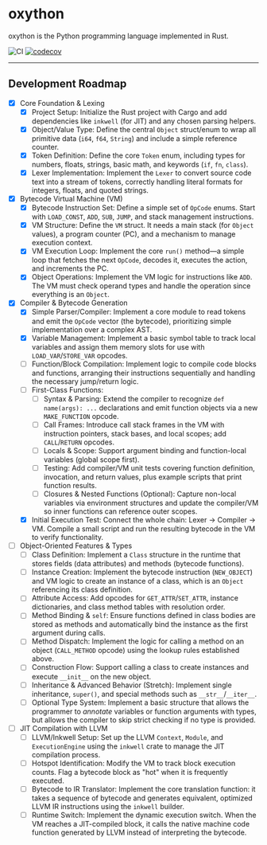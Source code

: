 # oxython

oxython is the Python programming language implemented in Rust.

![CI](https://github.com/gdonald/oxython/workflows/CI/badge.svg) [![codecov](https://codecov.io/gh/gdonald/oxython/graph/badge.svg?token=GQ4LA1VMRE)](https://codecov.io/gh/gdonald/oxython)

---

## Development Roadmap

- [x] Core Foundation & Lexing
    - [x] Project Setup: Initialize the Rust project with Cargo and add dependencies like `inkwell` (for JIT) and any chosen parsing helpers.
    - [x] Object/Value Type: Define the central `Object` struct/enum to wrap all primitive data (`i64`, `f64`, `String`) and include a simple reference counter.
    - [x] Token Definition: Define the core `Token` enum, including types for numbers, floats, strings, basic math, and keywords (`if`, `fn`, `class`).
    - [x] Lexer Implementation: Implement the `Lexer` to convert source code text into a stream of tokens, correctly handling literal formats for integers, floats, and quoted strings.

- [x] Bytecode Virtual Machine (VM)
    - [x] Bytecode Instruction Set: Define a simple set of `OpCode` enums. Start with `LOAD_CONST`, `ADD`, `SUB`, `JUMP`, and stack management instructions.
    - [x] VM Structure: Define the `VM` struct. It needs a main stack (for `Object` values), a program counter (PC), and a mechanism to manage execution context.
    - [x] VM Execution Loop: Implement the core `run()` method—a simple loop that fetches the next `OpCode`, decodes it, executes the action, and increments the PC.
    - [x] Object Operations: Implement the VM logic for instructions like `ADD`. The VM must check operand types and handle the operation since everything is an `Object`.

- [x] Compiler & Bytecode Generation
    - [x] Simple Parser/Compiler: Implement a core module to read tokens and emit the `OpCode` vector (the bytecode), prioritizing simple implementation over a complex AST.
    - [x] Variable Management: Implement a basic symbol table to track local variables and assign them memory slots for use with `LOAD_VAR`/`STORE_VAR` opcodes.
    - [ ] Function/Block Compilation: Implement logic to compile code blocks and functions, arranging their instructions sequentially and handling the necessary jump/return logic.
    - [ ] First-Class Functions:
        - [ ] Syntax & Parsing: Extend the compiler to recognize `def name(args): ...` declarations and emit function objects via a new `MAKE_FUNCTION` opcode.
        - [ ] Call Frames: Introduce call stack frames in the VM with instruction pointers, stack bases, and local scopes; add `CALL`/`RETURN` opcodes.
        - [ ] Locals & Scope: Support argument binding and function-local variables (global scope first).
        - [ ] Testing: Add compiler/VM unit tests covering function definition, invocation, and return values, plus example scripts that print function results.
        - [ ] Closures & Nested Functions (Optional): Capture non-local variables via environment structures and update the compiler/VM so inner functions can reference outer scopes.
    - [x] Initial Execution Test: Connect the whole chain: Lexer $\rightarrow$ Compiler $\rightarrow$ VM. Compile a small script and run the resulting bytecode in the VM to verify functionality.

- [ ] Object-Oriented Features & Types
    - [ ] Class Definition: Implement a `Class` structure in the runtime that stores fields (data attributes) and methods (bytecode functions).
    - [ ] Instance Creation: Implement the bytecode instruction (`NEW_OBJECT`) and VM logic to create an instance of a class, which is an `Object` referencing its class definition.
    - [ ] Attribute Access: Add opcodes for `GET_ATTR`/`SET_ATTR`, instance dictionaries, and class method tables with resolution order.
    - [ ] Method Binding & `self`: Ensure functions defined in class bodies are stored as methods and automatically bind the instance as the first argument during calls.
    - [ ] Method Dispatch: Implement the logic for calling a method on an object (`CALL_METHOD` opcode) using the lookup rules established above.
    - [ ] Construction Flow: Support calling a class to create instances and execute `__init__` on the new object.
    - [ ] Inheritance & Advanced Behavior (Stretch): Implement single inheritance, `super()`, and special methods such as `__str__`/`__iter__`.
    - [ ] Optional Type System: Implement a basic structure that allows the programmer to *annotate* variables or function arguments with types, but allows the compiler to skip strict checking if no type is provided.

- [ ] JIT Compilation with LLVM
    - [ ] LLVM/Inkwell Setup: Set up the LLVM `Context`, `Module`, and `ExecutionEngine` using the `inkwell` crate to manage the JIT compilation process.
    - [ ] Hotspot Identification: Modify the VM to track block execution counts. Flag a bytecode block as "hot" when it is frequently executed.
    - [ ] Bytecode to IR Translator: Implement the core translation function: it takes a sequence of bytecode and generates equivalent, optimized LLVM IR instructions using the `inkwell` builder.
    - [ ] Runtime Switch: Implement the dynamic execution switch. When the VM reaches a JIT-compiled block, it calls the native machine code function generated by LLVM instead of interpreting the bytecode.
